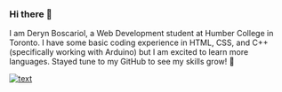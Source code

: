 ### Hi there 👋
I am Deryn Boscariol, a Web Development student at Humber College in Toronto. I have some basic coding experience in HTML, CSS, and C++ (specifically working with Arduino) but I am excited to learn more languages. Stayed tune to my GitHub to see my skills grow! 🌱

[![text](https://img.shields.io/badge/LinkedIn-0077B5?style=for-the-badge&logo=linkedin&logoColor=white)](https://www.linkedin.com/in/deryn-boscariol-319514184/)
